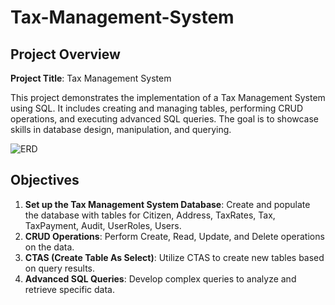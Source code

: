# Tax-Management-System

## Project Overview

**Project Title**: Tax Management System

This project demonstrates the implementation of a Tax Management System using SQL. It includes creating and managing tables, performing CRUD operations, and executing advanced SQL queries. The goal is to showcase skills in database design, manipulation, and querying.

![ERD](https://github.com/Sushmoy-Nandi/Tax-Management-System-/blob/main/Tax_Management_System_ERD.png)

## Objectives

1. **Set up the Tax Management System Database**: Create and populate the database with tables for Citizen, Address, TaxRates, Tax, TaxPayment, Audit, UserRoles, Users.
2. **CRUD Operations**: Perform Create, Read, Update, and Delete operations on the data.
3. **CTAS (Create Table As Select)**: Utilize CTAS to create new tables based on query results.
4. **Advanced SQL Queries**: Develop complex queries to analyze and retrieve specific data.

